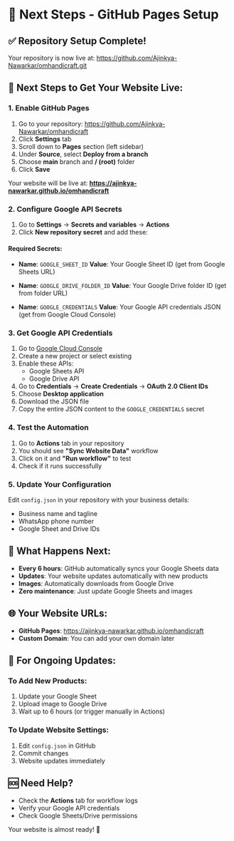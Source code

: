# 🚀 Next Steps - GitHub Pages Setup

## ✅ Repository Setup Complete!

Your repository is now live at: https://github.com/Ajinkya-Nawarkar/omhandicraft.git

## 🔧 Next Steps to Get Your Website Live:

### 1. Enable GitHub Pages
1. Go to your repository: https://github.com/Ajinkya-Nawarkar/omhandicraft
2. Click **Settings** tab
3. Scroll down to **Pages** section (left sidebar)
4. Under **Source**, select **Deploy from a branch**
5. Choose **main** branch and **/ (root)** folder
6. Click **Save**

Your website will be live at: **https://ajinkya-nawarkar.github.io/omhandicraft**

### 2. Configure Google API Secrets
1. Go to **Settings** → **Secrets and variables** → **Actions**
2. Click **New repository secret** and add these:

#### Required Secrets:
- **Name**: `GOOGLE_SHEET_ID`
  **Value**: Your Google Sheet ID (get from Google Sheets URL)

- **Name**: `GOOGLE_DRIVE_FOLDER_ID` 
  **Value**: Your Google Drive folder ID (get from folder URL)

- **Name**: `GOOGLE_CREDENTIALS`
  **Value**: Your Google API credentials JSON (get from Google Cloud Console)

### 3. Get Google API Credentials
1. Go to [Google Cloud Console](https://console.cloud.google.com/)
2. Create a new project or select existing
3. Enable these APIs:
   - Google Sheets API
   - Google Drive API
4. Go to **Credentials** → **Create Credentials** → **OAuth 2.0 Client IDs**
5. Choose **Desktop application**
6. Download the JSON file
7. Copy the entire JSON content to the `GOOGLE_CREDENTIALS` secret

### 4. Test the Automation
1. Go to **Actions** tab in your repository
2. You should see **"Sync Website Data"** workflow
3. Click on it and **"Run workflow"** to test
4. Check if it runs successfully

### 5. Update Your Configuration
Edit `config.json` in your repository with your business details:
- Business name and tagline
- WhatsApp phone number
- Google Sheet and Drive IDs

## 🎯 What Happens Next:

- **Every 6 hours**: GitHub automatically syncs your Google Sheets data
- **Updates**: Your website updates automatically with new products
- **Images**: Automatically downloads from Google Drive
- **Zero maintenance**: Just update Google Sheets and images

## 🌐 Your Website URLs:

- **GitHub Pages**: https://ajinkya-nawarkar.github.io/omhandicraft
- **Custom Domain**: You can add your own domain later

## 🔄 For Ongoing Updates:

### To Add New Products:
1. Update your Google Sheet
2. Upload image to Google Drive
3. Wait up to 6 hours (or trigger manually in Actions)

### To Update Website Settings:
1. Edit `config.json` in GitHub
2. Commit changes
3. Website updates immediately

## 🆘 Need Help?

- Check the **Actions** tab for workflow logs
- Verify your Google API credentials
- Check Google Sheets/Drive permissions

Your website is almost ready! 🎉
